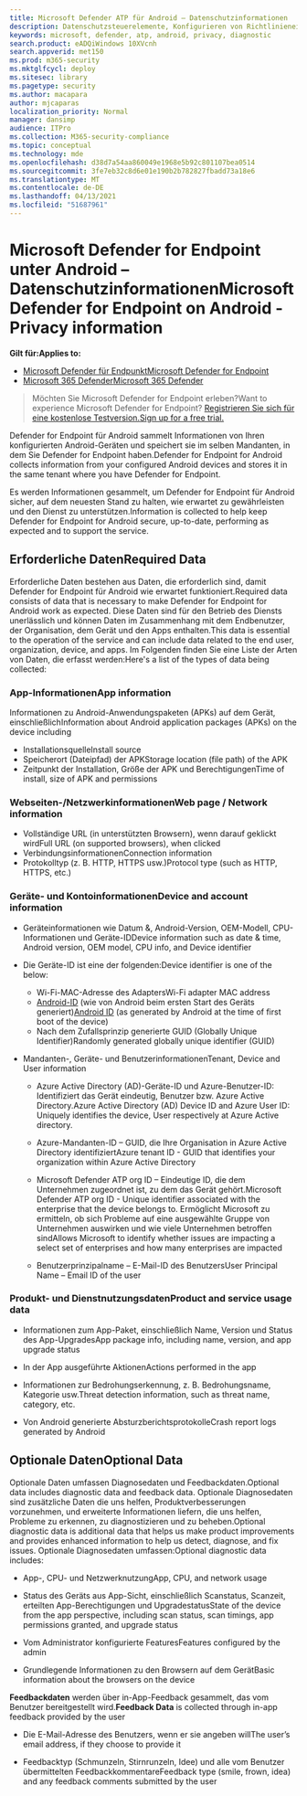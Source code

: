 ```yaml
---
title: Microsoft Defender ATP für Android – Datenschutzinformationen
description: Datenschutzsteuerelemente, Konfigurieren von Richtlinieneinstellungen, die sich auf den Datenschutz auswirken, sowie Informationen zu den diagnosedaten, die in Microsoft Defender ATP für Android gesammelt werden.
keywords: microsoft, defender, atp, android, privacy, diagnostic
search.product: eADQiWindows 10XVcnh
search.appverid: met150
ms.prod: m365-security
ms.mktglfcycl: deploy
ms.sitesec: library
ms.pagetype: security
ms.author: macapara
author: mjcaparas
localization_priority: Normal
manager: dansimp
audience: ITPro
ms.collection: M365-security-compliance
ms.topic: conceptual
ms.technology: mde
ms.openlocfilehash: d38d7a54aa860049e1968e5b92c801107bea0514
ms.sourcegitcommit: 3fe7eb32c8d6e01e190b2b782827fbadd73a18e6
ms.translationtype: MT
ms.contentlocale: de-DE
ms.lasthandoff: 04/13/2021
ms.locfileid: "51687961"
---
```

#  <a name="microsoft-defender-for-endpoint-on-android---privacy-information"></a><span data-ttu-id="a2927-104">Microsoft Defender for Endpoint unter Android – Datenschutzinformationen</span><span class="sxs-lookup"><span data-stu-id="a2927-104">Microsoft Defender for Endpoint on Android - Privacy information</span></span>

<span data-ttu-id="a2927-105">**Gilt für:**</span><span class="sxs-lookup"><span data-stu-id="a2927-105">**Applies to:**</span></span>
- [<span data-ttu-id="a2927-106">Microsoft Defender für Endpunkt</span><span class="sxs-lookup"><span data-stu-id="a2927-106">Microsoft Defender for Endpoint</span></span>](https://go.microsoft.com/fwlink/p/?linkid=2154037)
- [<span data-ttu-id="a2927-107">Microsoft 365 Defender</span><span class="sxs-lookup"><span data-stu-id="a2927-107">Microsoft 365 Defender</span></span>](https://go.microsoft.com/fwlink/?linkid=2118804)

> <span data-ttu-id="a2927-108">Möchten Sie Microsoft Defender for Endpoint erleben?</span><span class="sxs-lookup"><span data-stu-id="a2927-108">Want to experience Microsoft Defender for Endpoint?</span></span> [<span data-ttu-id="a2927-109">Registrieren Sie sich für eine kostenlose Testversion.</span><span class="sxs-lookup"><span data-stu-id="a2927-109">Sign up for a free trial.</span></span>](https://www.microsoft.com/microsoft-365/windows/microsoft-defender-atp?ocid=docs-wdatp-exposedapis-abovefoldlink) 


<span data-ttu-id="a2927-110">Defender for Endpoint für Android sammelt Informationen von Ihren konfigurierten Android-Geräten und speichert sie im selben Mandanten, in dem Sie Defender for Endpoint haben.</span><span class="sxs-lookup"><span data-stu-id="a2927-110">Defender for Endpoint for Android collects information from your configured Android devices and stores it in the same tenant where you have Defender for Endpoint.</span></span>

<span data-ttu-id="a2927-111">Es werden Informationen gesammelt, um Defender for Endpoint für Android sicher, auf dem neuesten Stand zu halten, wie erwartet zu gewährleisten und den Dienst zu unterstützen.</span><span class="sxs-lookup"><span data-stu-id="a2927-111">Information is collected to help keep Defender for Endpoint for Android secure, up-to-date, performing as expected and to support the service.</span></span>

## <a name="required-data"></a><span data-ttu-id="a2927-112">Erforderliche Daten</span><span class="sxs-lookup"><span data-stu-id="a2927-112">Required Data</span></span> 

<span data-ttu-id="a2927-113">Erforderliche Daten bestehen aus Daten, die erforderlich sind, damit Defender for Endpoint für Android wie erwartet funktioniert.</span><span class="sxs-lookup"><span data-stu-id="a2927-113">Required data consists of data that is necessary to make Defender for Endpoint for Android work as expected.</span></span> <span data-ttu-id="a2927-114">Diese Daten sind für den Betrieb des Diensts unerlässlich und können Daten im Zusammenhang mit dem Endbenutzer, der Organisation, dem Gerät und den Apps enthalten.</span><span class="sxs-lookup"><span data-stu-id="a2927-114">This data is essential to the operation of the service and can include data related to the end user, organization, device, and apps.</span></span> <span data-ttu-id="a2927-115">Im Folgenden finden Sie eine Liste der Arten von Daten, die erfasst werden:</span><span class="sxs-lookup"><span data-stu-id="a2927-115">Here's a list of the types of data being collected:</span></span>

### <a name="app-information"></a><span data-ttu-id="a2927-116">App-Informationen</span><span class="sxs-lookup"><span data-stu-id="a2927-116">App information</span></span>

<span data-ttu-id="a2927-117">Informationen zu Android-Anwendungspaketen (APKs) auf dem Gerät, einschließlich</span><span class="sxs-lookup"><span data-stu-id="a2927-117">Information about Android application packages (APKs) on the device including</span></span>

-  <span data-ttu-id="a2927-118">Installationsquelle</span><span class="sxs-lookup"><span data-stu-id="a2927-118">Install source</span></span>
-  <span data-ttu-id="a2927-119">Speicherort (Dateipfad) der APK</span><span class="sxs-lookup"><span data-stu-id="a2927-119">Storage location (file path) of the APK</span></span>
-  <span data-ttu-id="a2927-120">Zeitpunkt der Installation, Größe der APK und Berechtigungen</span><span class="sxs-lookup"><span data-stu-id="a2927-120">Time of install, size of APK and permissions</span></span>

### <a name="web-page--network-information"></a><span data-ttu-id="a2927-121">Webseiten-/Netzwerkinformationen</span><span class="sxs-lookup"><span data-stu-id="a2927-121">Web page / Network information</span></span>

- <span data-ttu-id="a2927-122">Vollständige URL (in unterstützten Browsern), wenn darauf geklickt wird</span><span class="sxs-lookup"><span data-stu-id="a2927-122">Full URL (on supported browsers), when clicked</span></span>
- <span data-ttu-id="a2927-123">Verbindungsinformationen</span><span class="sxs-lookup"><span data-stu-id="a2927-123">Connection information</span></span>
- <span data-ttu-id="a2927-124">Protokolltyp (z. B. HTTP, HTTPS usw.)</span><span class="sxs-lookup"><span data-stu-id="a2927-124">Protocol type (such as HTTP, HTTPS, etc.)</span></span>


### <a name="device-and-account-information"></a><span data-ttu-id="a2927-125">Geräte- und Kontoinformationen</span><span class="sxs-lookup"><span data-stu-id="a2927-125">Device and account information</span></span>

- <span data-ttu-id="a2927-126">Geräteinformationen wie Datum &, Android-Version, OEM-Modell, CPU-Informationen und Geräte-ID</span><span class="sxs-lookup"><span data-stu-id="a2927-126">Device information such as date & time, Android version, OEM model, CPU       info, and Device identifier</span></span>
- <span data-ttu-id="a2927-127">Die Geräte-ID ist eine der folgenden:</span><span class="sxs-lookup"><span data-stu-id="a2927-127">Device identifier is one of the below:</span></span>
    - <span data-ttu-id="a2927-128">Wi-Fi-MAC-Adresse des Adapters</span><span class="sxs-lookup"><span data-stu-id="a2927-128">Wi-Fi adapter MAC address</span></span>
    - <span data-ttu-id="a2927-129">[Android-ID](https://developer.android.com/reference/android/provider/Settings.Secure#ANDROID_ID) (wie von Android beim ersten Start des Geräts generiert)</span><span class="sxs-lookup"><span data-stu-id="a2927-129">[Android       ID](https://developer.android.com/reference/android/provider/Settings.Secure#ANDROID_ID) (as generated by Android at the time of first boot of the device)</span></span>
    - <span data-ttu-id="a2927-130">Nach dem Zufallsprinzip generierte GUID (Globally Unique Identifier)</span><span class="sxs-lookup"><span data-stu-id="a2927-130">Randomly generated globally unique identifier (GUID)</span></span>

- <span data-ttu-id="a2927-131">Mandanten-, Geräte- und Benutzerinformationen</span><span class="sxs-lookup"><span data-stu-id="a2927-131">Tenant, Device and User information</span></span>
    -   <span data-ttu-id="a2927-132">Azure Active Directory (AD)-Geräte-ID und Azure-Benutzer-ID: Identifiziert das Gerät eindeutig, Benutzer bzw. Azure Active Directory.</span><span class="sxs-lookup"><span data-stu-id="a2927-132">Azure Active Directory (AD) Device ID and Azure User ID: Uniquely     identifies the device, User respectively at Azure Active directory.</span></span>

    -   <span data-ttu-id="a2927-133">Azure-Mandanten-ID – GUID, die Ihre Organisation in Azure Active Directory identifiziert</span><span class="sxs-lookup"><span data-stu-id="a2927-133">Azure tenant ID - GUID that identifies your organization within     Azure Active Directory</span></span>

    -   <span data-ttu-id="a2927-134">Microsoft Defender ATP org ID – Eindeutige ID, die dem Unternehmen zugeordnet ist, zu dem das Gerät gehört.</span><span class="sxs-lookup"><span data-stu-id="a2927-134">Microsoft Defender ATP org ID - Unique identifier associated with the enterprise that the device belongs to.</span></span> <span data-ttu-id="a2927-135">Ermöglicht Microsoft zu ermitteln, ob sich Probleme auf eine ausgewählte Gruppe von Unternehmen auswirken und wie viele Unternehmen betroffen sind</span><span class="sxs-lookup"><span data-stu-id="a2927-135">Allows Microsoft to identify whether issues are impacting a select set of enterprises and how many enterprises are impacted</span></span> 

    -   <span data-ttu-id="a2927-136">Benutzerprinzipalname – E-Mail-ID des Benutzers</span><span class="sxs-lookup"><span data-stu-id="a2927-136">User Principal Name – Email ID of the user</span></span>

### <a name="product-and-service-usage-data"></a><span data-ttu-id="a2927-137">Produkt- und Dienstnutzungsdaten</span><span class="sxs-lookup"><span data-stu-id="a2927-137">Product and service usage data</span></span>
-   <span data-ttu-id="a2927-138">Informationen zum App-Paket, einschließlich Name, Version und Status des App-Upgrades</span><span class="sxs-lookup"><span data-stu-id="a2927-138">App package info, including name, version, and app upgrade status</span></span>

-   <span data-ttu-id="a2927-139">In der App ausgeführte Aktionen</span><span class="sxs-lookup"><span data-stu-id="a2927-139">Actions performed in the app</span></span>

-   <span data-ttu-id="a2927-140">Informationen zur Bedrohungserkennung, z. B. Bedrohungsname, Kategorie usw.</span><span class="sxs-lookup"><span data-stu-id="a2927-140">Threat detection information, such as threat name, category, etc.</span></span>

-   <span data-ttu-id="a2927-141">Von Android generierte Absturzberichtsprotokolle</span><span class="sxs-lookup"><span data-stu-id="a2927-141">Crash report logs generated by Android</span></span>

## <a name="optional-data"></a><span data-ttu-id="a2927-142">Optionale Daten</span><span class="sxs-lookup"><span data-stu-id="a2927-142">Optional Data</span></span>

<span data-ttu-id="a2927-143">Optionale Daten umfassen Diagnosedaten und Feedbackdaten.</span><span class="sxs-lookup"><span data-stu-id="a2927-143">Optional data includes diagnostic data and feedback data.</span></span> <span data-ttu-id="a2927-144">Optionale Diagnosedaten sind zusätzliche Daten die uns helfen, Produktverbesserungen vorzunehmen, und erweiterte Informationen liefern, die uns helfen, Probleme zu erkennen, zu diagnostizieren und zu beheben.</span><span class="sxs-lookup"><span data-stu-id="a2927-144">Optional diagnostic data is additional data that helps us make product improvements and provides enhanced information to help us detect, diagnose, and fix issues.</span></span> <span data-ttu-id="a2927-145">Optionale Diagnosedaten umfassen:</span><span class="sxs-lookup"><span data-stu-id="a2927-145">Optional diagnostic data includes:</span></span>

-   <span data-ttu-id="a2927-146">App-, CPU- und Netzwerknutzung</span><span class="sxs-lookup"><span data-stu-id="a2927-146">App, CPU, and network usage</span></span>

-   <span data-ttu-id="a2927-147">Status des Geräts aus App-Sicht, einschließlich Scanstatus, Scanzeit, erteilten App-Berechtigungen und Upgradestatus</span><span class="sxs-lookup"><span data-stu-id="a2927-147">State of the device from the app perspective, including scan status, scan timings, app permissions granted, and upgrade status</span></span>

-   <span data-ttu-id="a2927-148">Vom Administrator konfigurierte Features</span><span class="sxs-lookup"><span data-stu-id="a2927-148">Features configured by the admin</span></span>

-   <span data-ttu-id="a2927-149">Grundlegende Informationen zu den Browsern auf dem Gerät</span><span class="sxs-lookup"><span data-stu-id="a2927-149">Basic information about the browsers on the device</span></span>

<span data-ttu-id="a2927-150">**Feedbackdaten** werden über in-App-Feedback gesammelt, das vom Benutzer bereitgestellt wird.</span><span class="sxs-lookup"><span data-stu-id="a2927-150">**Feedback Data** is collected through in-app feedback provided by the user</span></span>

-   <span data-ttu-id="a2927-151">Die E-Mail-Adresse des Benutzers, wenn er sie angeben will</span><span class="sxs-lookup"><span data-stu-id="a2927-151">The user’s email address, if they choose to provide it</span></span>

-   <span data-ttu-id="a2927-152">Feedbacktyp (Schmunzeln, Stirnrunzeln, Idee) und alle vom Benutzer übermittelten Feedbackkommentare</span><span class="sxs-lookup"><span data-stu-id="a2927-152">Feedback type (smile, frown, idea) and any feedback comments submitted by the user</span></span>
